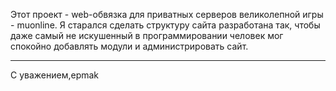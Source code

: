 Этот проект - web-обвязка для приватных серверов великолепной игры - muonline.
Я старался сделать структуру сайта разработана так, чтобы даже самый не искушенный в программировании человек мог спокойно добавлять модули и администрировать сайт.

---

С уважением,epmak